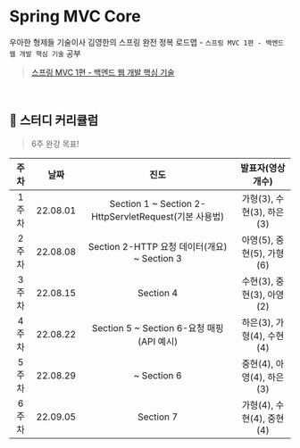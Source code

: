 # Spring MVC Core
우아한 형제들 기술이사 김영한의 스프링 완전 정복 로드맵 - `스프링 MVC 1편 - 백엔드 웹 개발 핵심 기술` 공부
> [스프링 MVC 1편 - 백엔드 웹 개발 핵심 기술](https://www.inflearn.com/course/%EC%8A%A4%ED%94%84%EB%A7%81-mvc-1)
<br>

## 🌱 스터디 커리큘럼
> 6주 완강 목표!

| 주차 | 날짜 | 진도 | 발표자(영상 개수) |
| :---: | :---: | :---:| :---: |
| 1주차 | 22.08.01 | Section 1 ~ Section 2-HttpServletRequest(기본 사용법) | 가형(3), 수현(3), 하은(3) |
| 2주차 | 22.08.08 | Section 2-HTTP 요청 데이터(개요) ~ Section 3 | 아영(5), 중현(5), 가형(6) |
| 3주차 | 22.08.15 | Section 4 | 수현(3), 중현(3), 아영(2) |
| 4주차 | 22.08.22 | Section 5 ~ Section 6-요청 매핑(API 예시) | 하은(3), 가형(4), 수현(4) |
| 5주차 | 22.08.29 | ~ Section 6 | 중현(4), 아영(4), 하은(3) |
| 6주차 | 22.09.05 | Section 7 | 가형(4), 수현(4), 중현(4) |
